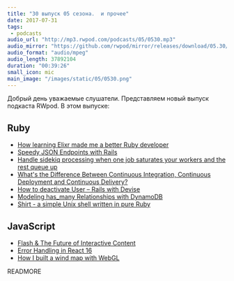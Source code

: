 ```yaml
---
title: "30 выпуск 05 сезона.  и прочее"
date: 2017-07-31
tags:
 - podcasts
audio_url: "http://mp3.rwpod.com/podcasts/05/0530.mp3"
audio_mirror: "https://github.com/rwpod/mirror/releases/download/05.30/0530.mp3"
audio_format: "audio/mpeg"
audio_length: 37892104
duration: "00:39:26"
small_icon: mic
main_image: "/images/static/05/0530.png"
---
```


Добрый день уважаемые слушатели. Представляем новый выпуск подкаста RWpod. В этом выпуске:

## Ruby

 - [How learning Elixr made me a better Ruby developer](https://www.amberbit.com/blog/2017/7/27/how-learning-elixir-made-me-better-ruby-developer/)
 - [Speedy JSON Endpoints with Rails](https://medium.com/companydev/speedy-json-endpoints-with-rails-b6130f757815)
 - [Handle sidekiq processing when one job saturates your workers and the rest queue up](http://blog.arkency.com/2017/07/sidekiq-slow-processing-one-job-saturates-workers-rest-queue-up/)
 - [What's the Difference Between Continuous Integration, Continuous Deployment and Continuous Delivery?](https://semaphoreci.com/blog/2017/07/27/what-is-the-difference-between-continuous-integration-continuous-deployment-and-continuous-delivery.html)
 - [How to deactivate User – Rails with Devise](https://blog.kodius.io/2017/07/26/how-to-deactivate-user-rails-with-devise/)
 - [Modeling has_many Relationships with DynamoDB](https://blog.codeship.com/modeling-has_many-relationships-with-dynamodb/)
 - [Shirt - a simple Unix shell written in pure Ruby](https://github.com/jstorimer/shirt)

## JavaScript

 - [Flash & The Future of Interactive Content](https://blogs.adobe.com/conversations/2017/07/adobe-flash-update.html)
 - [Error Handling in React 16](https://facebook.github.io/react/blog/2017/07/26/error-handling-in-react-16.html)
 - [How I built a wind map with WebGL](https://blog.mapbox.com/how-i-built-a-wind-map-with-webgl-b63022b5537f)

READMORE
